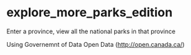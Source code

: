 # explore_more_parks_edition
Enter a province, view all the national parks in that province

Using Governemnt of Data Open Data (http://open.canada.ca/)
